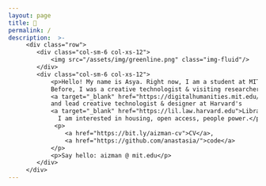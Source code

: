 ```yaml
---
layout: page
title: 👋
permalink: /
description:  >-
     <div class="row">
        <div class="col-sm-6 col-xs-12">
            <img src="/assets/img/greenline.png" class="img-fluid"/>
        </div>
        <div class="col-sm-6 col-xs-12">
            <p>Hello! My name is Asya. Right now, I am a student at MIT's <a href="https://dusp.mit.edu/">DUSP</a>. 
            Before, I was a creative technologist & visiting researcher at MIT's 
            <a target="_blank" href="https://digitalhumanities.mit.edu/">Digital Humanities Lab</a>
            and lead creative technologist & designer at Harvard's 
            <a target="_blank" href="https://lil.law.harvard.edu">Library Innovation Lab</a>.
              I am interested in housing, open access, people power.</p>
             <p>
                <a href="https://bit.ly/aizman-cv">CV</a>,
                <a href="https://github.com/anastasia/">code</a>
            </p>
            <p>Say hello: aizman @ mit.edu</p>
        </div>
     </div>
---
```

